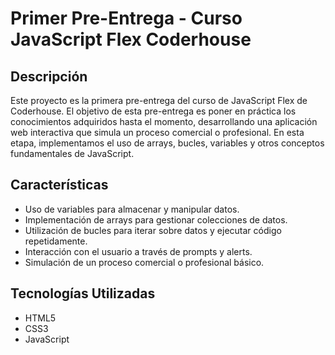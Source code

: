 # Primer Pre-Entrega - Curso JavaScript Flex Coderhouse

## Descripción

Este proyecto es la primera pre-entrega del curso de JavaScript Flex de Coderhouse. El objetivo de esta pre-entrega es poner en práctica los conocimientos adquiridos hasta el momento, desarrollando una aplicación web interactiva que simula un proceso comercial o profesional. En esta etapa, implementamos el uso de arrays, bucles, variables y otros conceptos fundamentales de JavaScript.

## Características

- Uso de variables para almacenar y manipular datos.
- Implementación de arrays para gestionar colecciones de datos.
- Utilización de bucles para iterar sobre datos y ejecutar código repetidamente.
- Interacción con el usuario a través de prompts y alerts.
- Simulación de un proceso comercial o profesional básico.

## Tecnologías Utilizadas

- HTML5
- CSS3
- JavaScript
